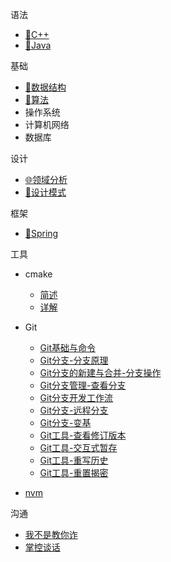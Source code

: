 语法
- [🚀C++](doc/C++.md)
- [👻Java](doc/Java.md)

基础
- [🧱数据结构](doc/数据结构.md)
- [🤞算法](doc/算法.md)
- 操作系统
- 计算机网络
- 数据库

设计
- [🌐领域分析](doc/领域分析.md)
- [🤖设计模式](doc/设计模式.md)

框架
- [🥂Spring](doc/Spring.md)

工具
- cmake
	- [简述](tool/cmake/1.CMake简述.md)
	- [详解](tool/cmake/2.CMake详解.md)
	
- Git
	- [Git基础与命令](tool/git/10.Git基础与命令.md)
	- [Git分支-分支原理](tool/git/20.Git分支-分支原理.md)
	- [Git分支的新建与合并-分支操作](tool/git/30.Git分支的新建与合并-分支操作.md)
	- [Git分支管理-查看分支](tool/git/40.Git分支管理-查看分支.md)
	- [Git分支开发工作流](tool/git/50.Git分支开发工作流.md)
	- [Git分支-远程分支](tool/git/60.Git分支-远程分支.md)
	- [Git分支-变基](tool/git/70.Git分支-变基.md)
	- [Git工具-查看修订版本](tool/git/80.Git工具-查看修订版本.md)
	- [Git工具-交互式暂存](tool/git/90.Git工具-交互式暂存.md)
	- [Git工具-重写历史](tool/git/100.Git工具-重写历史.md)
	- [Git工具-重置揭密](tool/git/110.Git工具-重置揭密.md)
- [nvm](tool/nvm/1.NVM使用.md)

沟通
- [我不是教你诈](doc/readbook/我不是教你诈/我不是教你诈.md)
- [掌控谈话](doc/readbook/掌控谈话/掌控谈话.md)

